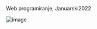 Web programiranje, Januarski2022

![image](https://user-images.githubusercontent.com/96747833/168429223-4d6b0b20-6f14-4bee-a047-c7bb824e4ecd.png)

